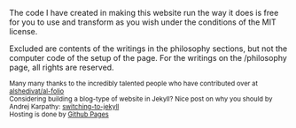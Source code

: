 The code I have created in making this website run the way it does is free for you to use and transform as you wish under the conditions of the MIT license. 

Excluded are contents of the writings in the philosophy sections, but not the computer code of the setup of the page. For the writings on the /philosophy page, all rights are reserved. 

<sub>Many many thanks to the incredibly talented people who have contributed over at [alshedivat/al-folio](https://github.com/alshedivat/al-folio)</sub><br>
<sub>Considering building a blog-type of website in Jekyll? Nice post on why you should by Andrej Karpathy: [switching-to-jekyll](https://karpathy.github.io/2014/07/01/switching-to-jekyll/)</sub><br>
<sub>Hosting is done by [Github Pages](https://pages.github.com/)</sub><br>

